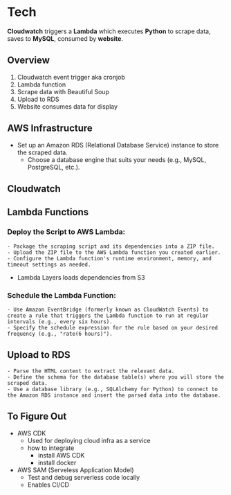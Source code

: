 # Tech

**Cloudwatch** triggers a **Lambda** which executes **Python** to scrape data, saves to **MySQL**, consumed by **website**.

## Overview
1. Cloudwatch event trigger aka cronjob
2. Lambda function
3. Scrape data with Beautiful Soup
4. Upload to RDS
5. Website consumes data for display

## AWS Infrastructure
   - Set up an Amazon RDS (Relational Database Service) instance to store the scraped data. 
       - Choose a database engine that suits your needs (e.g., MySQL, PostgreSQL, etc.).

## Cloudwatch

## Lambda Functions


### Deploy the Script to AWS Lambda:
    - Package the scraping script and its dependencies into a ZIP file.
    - Upload the ZIP file to the AWS Lambda function you created earlier.
    - Configure the Lambda function's runtime environment, memory, and timeout settings as needed.

  - Lambda Layers loads dependencies from S3

### Schedule the Lambda Function:
    - Use Amazon EventBridge (formerly known as CloudWatch Events) to create a rule that triggers the Lambda function to run at regular intervals (e.g., every six hours).  
    - Specify the schedule expression for the rule based on your desired frequency (e.g., "rate(6 hours)").

## Upload to RDS
    - Parse the HTML content to extract the relevant data.
    - Define the schema for the database table(s) where you will store the scraped data.
    - Use a database library (e.g., SQLAlchemy for Python) to connect to the Amazon RDS instance and insert the parsed data into the database.

## To Figure Out
- AWS CDK
  - Used for deploying cloud infra as a service
  - how to integrate
    - install AWS CDK
    - install docker
- AWS SAM (Serveless Application Model)
  - Test and debug serverless code locally
  - Enables CI/CD